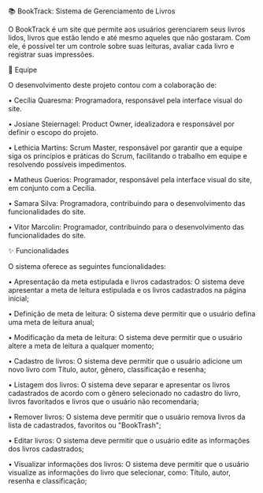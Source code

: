 📚 BookTrack: Sistema de Gerenciamento de Livros

  O BookTrack é um site que permite aos usuários gerenciarem seus livros lidos, livros que estão lendo e até mesmo aqueles que não gostaram. Com ele, é possível ter um controle sobre suas leituras, avaliar cada livro e registrar suas impressões.

👥 Equipe

  O desenvolvimento deste projeto contou com a colaboração de:
  
  •	Cecília Quaresma: Programadora, responsável pela interface visual do site.
  
  •	Josiane Steiernagel: Product Owner, idealizadora e responsável por definir o escopo do projeto.
  
  •	Lethicia Martins: Scrum Master, responsável por garantir que a equipe siga os princípios e práticas do Scrum, facilitando o trabalho em equipe e resolvendo possíveis impedimentos.
  
  •	Matheus Guerios: Programador, responsável pela interface visual do site, em conjunto com a Cecília.
  
  •	Samara Silva: Programadora, contribuindo para o desenvolvimento das funcionalidades do site.
  
  •	Vitor Marcolin: Programador, contribuindo para o desenvolvimento das funcionalidades do site.
  
✨ Funcionalidades

  O sistema oferece as seguintes funcionalidades:
  
  •	Apresentação da meta estipulada e livros cadastrados: O sistema deve apresentar a meta de leitura estipulada e os livros cadastrados na página inicial;
  
  •	Definição de meta de leitura: O sistema deve permitir que o usuário defina uma meta de leitura anual;
  
  •	Modificação da meta de leitura: O sistema deve permitir que o usuário altere a meta de leitura a qualquer momento;
  
  •	Cadastro de livros: O sistema deve permitir que o usuário adicione um novo livro com Título, autor, gênero, classificação e resenha;
  
  •	Listagem dos livros: O sistema deve separar e apresentar os livros cadastrados de acordo com o gênero selecionado no cadastro do livro, livros favoritados e livros que o usuário não recomendaria;
  
  •	Remover livros: O sistema deve permitir que o usuário remova livros da lista de cadastrados, favoritos ou "BookTrash"; 
  
  •	Editar livros: O sistema deve permitir que o usuário edite as informações dos livros cadastrados;
  
  •	Visualizar informações dos livros: O sistema deve permitir que o usuário visualize as informações do livro que selecionar, como: Título, autor, resenha e classificação;
